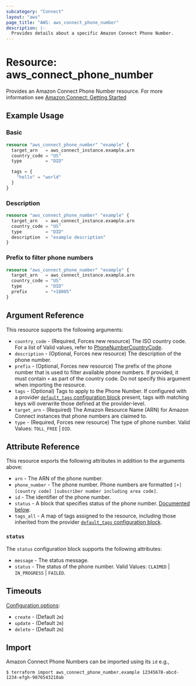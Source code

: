 ```yaml
---
subcategory: "Connect"
layout: "aws"
page_title: "AWS: aws_connect_phone_number"
description: |-
  Provides details about a specific Amazon Connect Phone Number.
---
```


# Resource: aws_connect_phone_number

Provides an Amazon Connect Phone Number resource. For more information see
[Amazon Connect: Getting Started](https://docs.aws.amazon.com/connect/latest/adminguide/amazon-connect-get-started.html)

## Example Usage

### Basic

```terraform
resource "aws_connect_phone_number" "example" {
  target_arn   = aws_connect_instance.example.arn
  country_code = "US"
  type         = "DID"

  tags = {
    "hello" = "world"
  }
}
```

### Description

```terraform
resource "aws_connect_phone_number" "example" {
  target_arn   = aws_connect_instance.example.arn
  country_code = "US"
  type         = "DID"
  description  = "example description"
}
```

### Prefix to filter phone numbers

```terraform
resource "aws_connect_phone_number" "example" {
  target_arn   = aws_connect_instance.example.arn
  country_code = "US"
  type         = "DID"
  prefix       = "+18005"
}
```

## Argument Reference

This resource supports the following arguments:

* `country_code` - (Required, Forces new resource) The ISO country code. For a list of Valid values, refer to [PhoneNumberCountryCode](https://docs.aws.amazon.com/connect/latest/APIReference/API_SearchAvailablePhoneNumbers.html#connect-SearchAvailablePhoneNumbers-request-PhoneNumberCountryCode).
* `description` - (Optional, Forces new resource) The description of the phone number.
* `prefix` - (Optional, Forces new resource) The prefix of the phone number that is used to filter available phone numbers. If provided, it must contain `+` as part of the country code. Do not specify this argument when importing the resource.
* `tags` - (Optional) Tags to apply to the Phone Number. If configured with a provider [`default_tags` configuration block](https://registry.terraform.io/providers/hashicorp/aws/latest/docs#default_tags-configuration-block) present, tags with matching keys will overwrite those defined at the provider-level.
* `target_arn` - (Required) The Amazon Resource Name (ARN) for Amazon Connect instances that phone numbers are claimed to.
* `type` - (Required, Forces new resource) The type of phone number. Valid Values: `TOLL_FREE` | `DID`.

## Attribute Reference

This resource exports the following attributes in addition to the arguments above:

* `arn` - The ARN of the phone number.
* `phone_number` - The phone number. Phone numbers are formatted `[+] [country code] [subscriber number including area code]`.
* `id` - The identifier of the phone number.
* `status` - A block that specifies status of the phone number. [Documented below](#status).
* `tags_all` - A map of tags assigned to the resource, including those inherited from the provider [`default_tags` configuration block](https://registry.terraform.io/providers/hashicorp/aws/latest/docs#default_tags-configuration-block).

### `status`

The `status` configuration block supports the following attributes:

* `message` - The status message.
* `status` - The status of the phone number. Valid Values: `CLAIMED` | `IN_PROGRESS` | `FAILED`.

## Timeouts

[Configuration options](https://www.terraform.io/docs/configuration/blocks/resources/syntax.html#operation-timeouts):

* `create` - (Default `2m`)
* `update` - (Default `2m`)
* `delete` - (Default `2m`)

## Import

Amazon Connect Phone Numbers can be imported using its `id` e.g.,

```
$ terraform import aws_connect_phone_number.example 12345678-abcd-1234-efgh-9876543210ab
```
